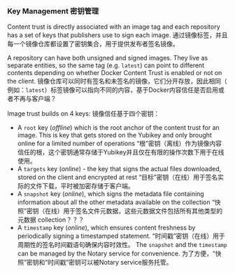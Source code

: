 ### Key Management 密钥管理

Content trust is directly associated with an image tag and each repository has a set of keys that publishers use to sign each image.
通过镜像标签，并且每一个镜像仓库都设置了密钥集合，用于提供发布者签名镜像。

A repository can have both unsigned and signed images. They live as separate entities, so the same tag (e.g. `latest`) can point to different contents depending on whether Docker Content Trust is enabled or not on the client.
镜像仓库可以同时有签名和未签名的镜像，它们分开存放，因此相同（ 例如：`latest`）标签镜像可以指向不同的内容，基于Docker内容信任是否启用或者不再与客户端？

Image trust builds on 4 keys:
镜像信任基于四个密钥：

- A `root` key (_offline_) which is the root anchor of the content trust for an image. This is key that gets stored on the Yubikey and only brought online for a limited number of operations
“根”密钥（离线）作为镜像内容信任的根，这个密钥通常存储于Yubikey并且仅在有限的操作次数下用于在线使用。
- A `targets` key (_online_) - the key that signs the actual files downloaded, stored on the client and encrypted at rest
“目标”密钥（在线）用于签名实际的文件下载，平时被加密存储于客户端。
- A `snapshot` key (_online_), which signs the metadata file containing information about all the other metadata available on the collection
“快照”密钥（在线）用于签名文件元数据，这些元数据文件包括所有其他类型的元数据 collection？？？
- A `timestamp` key (_online_), which ensures content freshness by periodically signing a timestamped statement.
“时间戳”密钥（在线）用于周期性的签名时间戳语句确保内容时效性。
The `snapshot` and the `timestamp` can be managed by the Notary service for convenience.
为了方便，“快照”密钥和“时间戳”密钥可以被Notary service服务托管。
